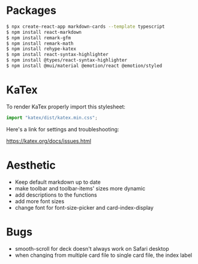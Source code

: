 # Packages

```bash
$ npx create-react-app markdown-cards --template typescript
$ npm install react-markdown
$ npm install remark-gfm
$ npm install remark-math
$ npm install rehype-katex
$ npm install react-syntax-highlighter
$ npm install @types/react-syntax-highlighter
$ npm install @mui/material @emotion/react @emotion/styled
```

# KaTex

To render KaTex properly import this stylesheet:

```javascript
import "katex/dist/katex.min.css"; 
```

Here's a link for settings and troubleshooting:

https://katex.org/docs/issues.html 

# Aesthetic  

- Keep default markdown up to date
- make toolbar and toolbar-items' sizes more dynamic
- add descriptions to the functions
- add more font sizes
- change font for font-size-picker and card-index-display

# Bugs

- smooth-scroll for deck doesn't always work on Safari desktop
- when changing from multiple card file to single card file, the index label isn't updated
- when phone orientation changes and the user attempts to scroll immediately, sometimes the card disappears

# Features

- turn into Progressive Web App (PWA)
- allow markdown images
- enhance katex line-breaks
- allow user to create markdown files

# Links

- [understanding dependencies in useEffect](https://blog.bitsrc.io/understanding-dependencies-in-useeffect-7afd4df37c96)
- [lang tags for chinese and pinyin](https://sites.psu.edu/symbolcodes/languages/asia/chinese/)